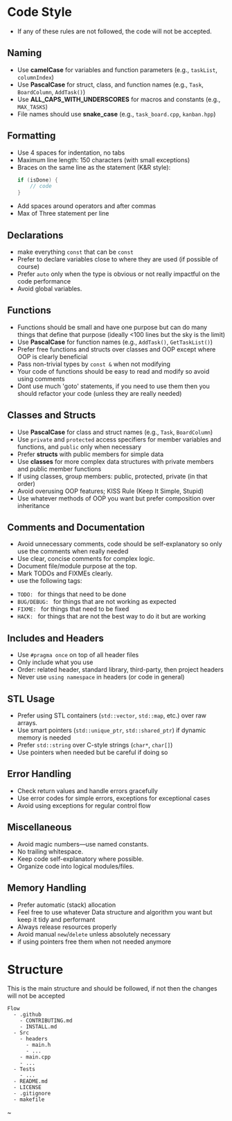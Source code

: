 # Code Style

* If any of these rules are not followed, the code will not be accepted.

## Naming
- Use **camelCase** for variables and function parameters (e.g., `taskList`, `columnIndex`)
- Use **PascalCase** for struct, class, and function names (e.g., `Task`, `BoardColumn`, `AddTask()`)
- Use **ALL_CAPS_WITH_UNDERSCORES** for macros and constants (e.g., `MAX_TASKS`)
- File names should use **snake_case** (e.g., `task_board.cpp`, `kanban.hpp`)

## Formatting
- Use 4 spaces for indentation, no tabs
- Maximum line length: 150 characters (with small exceptions)
- Braces on the same line as the statement (K&R style):
  ```cpp
  if (isDone) {
      // code
  }
  ```
- Add spaces around operators and after commas
- Max of Three statement per line
    

## Declarations
- make everything `const` that can be `const`
- Prefer to declare variables close to where they are used (if possible of course)
- Prefer `auto` only when the type is obvious or not really impactful on the code performance
- Avoid global variables.


## Functions
- Functions should be small and have one purpose but can do many things that define that purpose (ideally <100 lines but the sky is the limit)
- Use **PascalCase** for function names (e.g., `AddTask()`, `GetTaskList()`)
- Prefer free functions and structs over classes and OOP except where OOP is clearly beneficial
- Pass non-trivial types by `const &` when not modifying
- Your code of functions should be easy to read and modify so avoid using comments
- Dont use much 'goto' statements, if you need to use them then you should refactor your code (unless they are really needed)

## Classes and Structs
- Use **PascalCase** for class and struct names (e.g., `Task`, `BoardColumn`)
- Use `private` and `protected` access specifiers for member variables and functions, and `public` only when necessary
- Prefer **structs** with public members for simple data
- Use **classes** for more complex data structures with private members and public member functions
- If using classes, group members: public, protected, private (in that order)
- Avoid overusing OOP features; KISS Rule (Keep It Simple, Stupid)
- Use whatever methods of OOP you want but prefer composition over inheritance

## Comments and Documentation

- Avoid unnecessary comments, code should be self-explanatory so only use the comments when really needed
- Use clear, concise comments for complex logic.
- Document file/module purpose at the top.
- Mark TODOs and FIXMEs clearly.
- use the following tags:

* `TODO: ` for things that need to be done
* `BUG/DEBUG: ` for things that are not working as expected
* `FIXME: ` for things that need to be fixed
* `HACK: ` for things that are not the best way to do it but are working

## Includes and Headers
- Use `#pragma once` on top of all header files
- Only include what you use
- Order: related header, standard library, third-party, then project headers
- Never use `using namespace` in headers (or code in general)

## STL Usage
- Prefer using STL containers (`std::vector`, `std::map`, etc.) over raw arrays.
- Use smart pointers (`std::unique_ptr`, `std::shared_ptr`) if dynamic memory is needed
- Prefer `std::string` over C-style strings (`char*`, `char[]`)
- Use pointers when needed but be careful if doing so

## Error Handling
- Check return values and handle errors gracefully
- Use error codes for simple errors, exceptions for exceptional cases
- Avoid using exceptions for regular control flow

## Miscellaneous
- Avoid magic numbers—use named constants.
- No trailing whitespace.
- Keep code self-explanatory where possible.
- Organize code into logical modules/files.

## Memory Handling
- Prefer automatic (stack) allocation
- Feel free to use whatever Data structure and algorithm you want but keep it tidy and performant
- Always release resources properly
- Avoid manual `new`/`delete` unless absolutely necessary
- if using pointers free them when not needed anymore

# Structure

This is the main structure and should be followed, if not then the changes will not be accepted

``` 
Flow
  - .github
    - CONTRIBUTING.md
    - INSTALL.md 
  - Src 
    - headers
      - main.h 
      - ...
    - main.cpp
    - ...
  - Tests
    - ...
  - README.md
  - LICENSE
  - .gitignore
  - makefile
```
~ 
